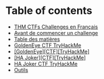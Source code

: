 # Table of contents

* [THM CTFs Challenges en Français](README.md)
* [Avant de commencer un challenge](avant-de-commencer-un-challenge.md)
* [Table des matières](table-des-matieres.md)
* [GoldenEye CTF TryHackMe](goldeneye-ctf-tryhackme.md)
* [\[GoldenEye\]\[CTF\]\[TryHackMe\]](goldeneye-ctf-tryhackme-1.md)
* [\[HA Joker\]\[CTF\]\[TryHackMe\]](ha-joker-ctf-tryhackme.md)
* [HA Joker CTF TryHackMe](ha-joker-ctf-tryhackme-1.md)
* [Outils](outils.md)
